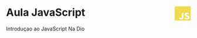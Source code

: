 
<h1> Aula JavaScript   <img alt="JS" align="right" height="40" width="45" src="https://raw.githubusercontent.com/devicons/devicon/master/icons/javascript/javascript-plain.svg"></h1>


Introduçao ao JavaScript Na Dio
